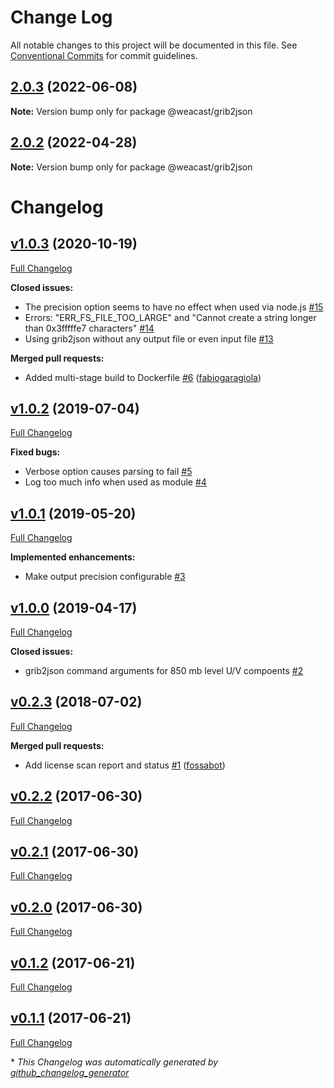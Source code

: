 # Change Log

All notable changes to this project will be documented in this file.
See [Conventional Commits](https://conventionalcommits.org) for commit guidelines.

## [2.0.3](https://github.com/weacast/weacast/compare/v2.0.2...v2.0.3) (2022-06-08)

**Note:** Version bump only for package @weacast/grib2json





## [2.0.2](https://github.com/weacast/weacast-grib2json/compare/v2.0.1...v2.0.2) (2022-04-28)

**Note:** Version bump only for package @weacast/grib2json





# Changelog

## [v1.0.3](https://github.com/weacast/weacast-grib2json/tree/v1.0.3) (2020-10-19)

[Full Changelog](https://github.com/weacast/weacast-grib2json/compare/v1.0.2...v1.0.3)

**Closed issues:**

- The precision option seems to have no effect when used via node.js [\#15](https://github.com/weacast/weacast-grib2json/issues/15)
- Errors: "ERR\_FS\_FILE\_TOO\_LARGE" and "Cannot create a string longer than 0x3fffffe7 characters" [\#14](https://github.com/weacast/weacast-grib2json/issues/14)
- Using grib2json without any output file or even input file [\#13](https://github.com/weacast/weacast-grib2json/issues/13)

**Merged pull requests:**

- Added multi-stage build to Dockerfile [\#6](https://github.com/weacast/weacast-grib2json/pull/6) ([fabiogaragiola](https://github.com/fabiogaragiola))

## [v1.0.2](https://github.com/weacast/weacast-grib2json/tree/v1.0.2) (2019-07-04)

[Full Changelog](https://github.com/weacast/weacast-grib2json/compare/v1.0.1...v1.0.2)

**Fixed bugs:**

- Verbose option causes parsing to fail [\#5](https://github.com/weacast/weacast-grib2json/issues/5)
- Log too much info when used as module [\#4](https://github.com/weacast/weacast-grib2json/issues/4)

## [v1.0.1](https://github.com/weacast/weacast-grib2json/tree/v1.0.1) (2019-05-20)

[Full Changelog](https://github.com/weacast/weacast-grib2json/compare/v1.0.0...v1.0.1)

**Implemented enhancements:**

- Make output precision configurable [\#3](https://github.com/weacast/weacast-grib2json/issues/3)

## [v1.0.0](https://github.com/weacast/weacast-grib2json/tree/v1.0.0) (2019-04-17)

[Full Changelog](https://github.com/weacast/weacast-grib2json/compare/v0.2.3...v1.0.0)

**Closed issues:**

- grib2json command arguments for 850 mb level U/V compoents [\#2](https://github.com/weacast/weacast-grib2json/issues/2)

## [v0.2.3](https://github.com/weacast/weacast-grib2json/tree/v0.2.3) (2018-07-02)

[Full Changelog](https://github.com/weacast/weacast-grib2json/compare/v0.2.2...v0.2.3)

**Merged pull requests:**

- Add license scan report and status [\#1](https://github.com/weacast/weacast-grib2json/pull/1) ([fossabot](https://github.com/fossabot))

## [v0.2.2](https://github.com/weacast/weacast-grib2json/tree/v0.2.2) (2017-06-30)

[Full Changelog](https://github.com/weacast/weacast-grib2json/compare/v0.2.1...v0.2.2)

## [v0.2.1](https://github.com/weacast/weacast-grib2json/tree/v0.2.1) (2017-06-30)

[Full Changelog](https://github.com/weacast/weacast-grib2json/compare/v0.2.0...v0.2.1)

## [v0.2.0](https://github.com/weacast/weacast-grib2json/tree/v0.2.0) (2017-06-30)

[Full Changelog](https://github.com/weacast/weacast-grib2json/compare/v0.1.2...v0.2.0)

## [v0.1.2](https://github.com/weacast/weacast-grib2json/tree/v0.1.2) (2017-06-21)

[Full Changelog](https://github.com/weacast/weacast-grib2json/compare/v0.1.1...v0.1.2)

## [v0.1.1](https://github.com/weacast/weacast-grib2json/tree/v0.1.1) (2017-06-21)

[Full Changelog](https://github.com/weacast/weacast-grib2json/compare/1793227f22ce5bb8b802a0a59921c51dd40afa99...v0.1.1)



\* *This Changelog was automatically generated by [github_changelog_generator](https://github.com/skywinder/Github-Changelog-Generator)*
